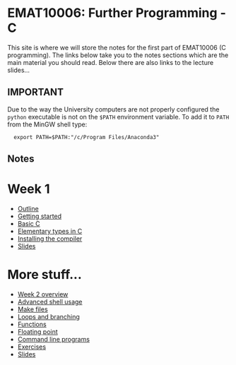 EMAT10006: Further Programming - C
==================================

This site is where we will store the notes for the first part of EMAT10006 (C
programming). The links below take you to the notes sections which are the
main material you should read. Below there are also links to the lecture
slides...

IMPORTANT
---------

Due to the way the University computers are not properly configured the
`python` executable is not on the `$PATH` environment variable. To add it to
`PATH` from the MinGW shell type:
```
  export PATH=$PATH:"/c/Program Files/Anaconda3"
```

Notes
-----

# Week 1

* [Outline](outline.html)
* [Getting started](getting_started.html)
* [Basic C](basic_c.html)
* [Elementary types in C](elementary_types.html)
* [Installing the compiler](installing.html)
* [Slides](slides1.html)

# More stuff...

* [Week 2 overview](week2overview.html)
* [Advanced shell usage](advanced_shell.html)
* [Make files](makefiles.html)
* [Loops and branching](loopsbranching.html)
* [Functions](functions.html)
* [Floating point](floating_point.html)
* [Command line programs](commandline.html)
* [Exercises](exercises2.html)
* [Slides](slides2.html)
